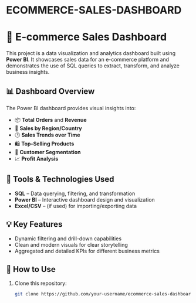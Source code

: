 # ECOMMERCE-SALES-DASHBOARD
# 🛒 E-commerce Sales Dashboard

This project is a data visualization and analytics dashboard built using **Power BI**. It showcases sales data for an e-commerce platform and demonstrates the use of SQL queries to extract, transform, and analyze business insights.

## 📊 Dashboard Overview

The Power BI dashboard provides visual insights into:

- 📦 **Total Orders** and **Revenue**
- 📍 **Sales by Region/Country**
- 🕒 **Sales Trends over Time**
- 🛍️ **Top-Selling Products**
- 👥 **Customer Segmentation**
- 📈 **Profit Analysis**

## 🧰 Tools & Technologies Used

- **SQL** – Data querying, filtering, and transformation
- **Power BI** – Interactive dashboard design and visualization
- **Excel/CSV** – (if used) for importing/exporting data

## 💡 Key Features

- Dynamic filtering and drill-down capabilities
- Clean and modern visuals for clear storytelling
- Aggregated and detailed KPIs for different business metrics

## 🚀 How to Use

1. Clone this repository:
   ```bash
   git clone https://github.com/your-username/ecommerce-sales-dashboard.git
